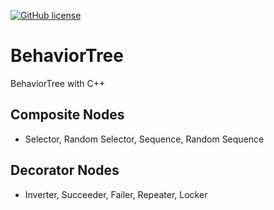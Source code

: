 [![GitHub license](https://img.shields.io/badge/license-MIT-blue.svg)](https://raw.githubusercontent.com/bsy6766/BehaviorTree/master/LICENSE)

# BehaviorTree
BehaviorTree with C++


## Composite Nodes
- Selector, Random Selector, Sequence, Random Sequence


## Decorator Nodes
- Inverter, Succeeder, Failer, Repeater, Locker
